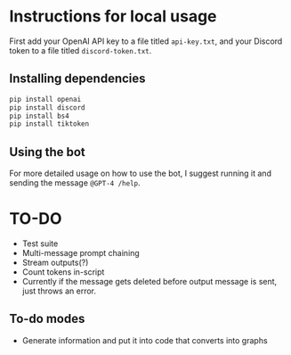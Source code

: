 # Instructions for local usage

First add your OpenAI API key to a file titled `api-key.txt`, and your Discord token to a file titled `discord-token.txt`.

## Installing dependencies

```bash
pip install openai
pip install discord
pip install bs4
pip install tiktoken
```

## Using the bot

For more detailed usage on how to use the bot, I suggest running it and sending the message `@GPT-4 /help`.

# TO-DO

- Test suite
- Multi-message prompt chaining
- Stream outputs(?)
- Count tokens in-script
- Currently if the message gets deleted before output message is sent, just throws an error.

## To-do modes

- Generate information and put it into code that converts into graphs